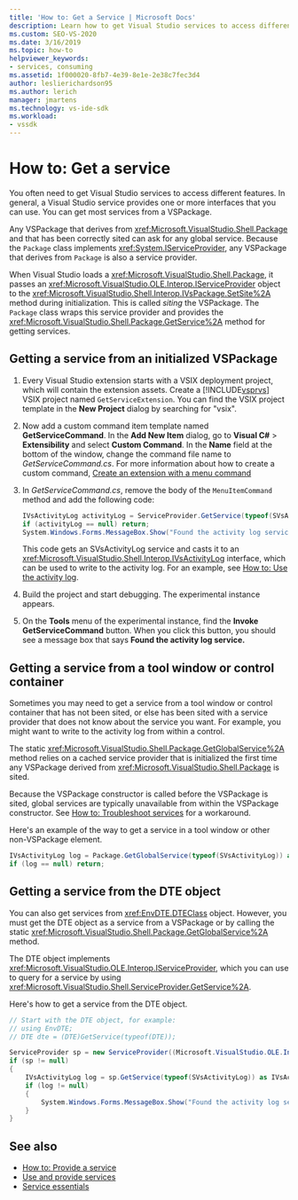 ```yaml
---
title: 'How to: Get a Service | Microsoft Docs'
description: Learn how to get Visual Studio services to access different features. You can get most services by using a VSPackage.
ms.custom: SEO-VS-2020
ms.date: 3/16/2019
ms.topic: how-to
helpviewer_keywords:
- services, consuming
ms.assetid: 1f000020-8fb7-4e39-8e1e-2e38c7fec3d4
author: leslierichardson95
ms.author: lerich
manager: jmartens
ms.technology: vs-ide-sdk
ms.workload:
- vssdk
---
```

# How to: Get a service

You often need to get Visual Studio services to access different features. In general, a Visual Studio service provides one or more interfaces that you can use. You can get most services from a VSPackage.

Any VSPackage that derives from <xref:Microsoft.VisualStudio.Shell.Package> and that has been correctly sited can ask for any global service. Because the `Package` class implements <xref:System.IServiceProvider>, any VSPackage that derives from `Package` is also a service provider.

When Visual Studio loads a <xref:Microsoft.VisualStudio.Shell.Package>, it passes an <xref:Microsoft.VisualStudio.OLE.Interop.IServiceProvider> object to the <xref:Microsoft.VisualStudio.Shell.Interop.IVsPackage.SetSite%2A> method during initialization. This is called *siting* the VSPackage. The `Package` class wraps this service provider and provides the <xref:Microsoft.VisualStudio.Shell.Package.GetService%2A> method for getting services.

## Getting a service from an initialized VSPackage

1. Every Visual Studio extension starts with a VSIX deployment project, which will contain the extension assets. Create a [!INCLUDE[vsprvs](../code-quality/includes/vsprvs_md.md)] VSIX project named `GetServiceExtension`. You can find the VSIX project template in the **New Project** dialog by searching for "vsix".

2. Now add a custom command item template named **GetServiceCommand**. In the **Add New Item** dialog, go to **Visual C#** > **Extensibility** and select **Custom Command**. In the **Name** field at the bottom of the window, change the command file name to *GetServiceCommand.cs*. For more information about how to create a custom command, [Create an extension with a menu command](../extensibility/creating-an-extension-with-a-menu-command.md)

3. In *GetServiceCommand.cs*, remove the body of the `MenuItemCommand` method and add the following code:

   ```csharp
   IVsActivityLog activityLog = ServiceProvider.GetService(typeof(SVsActivityLog)) as IVsActivityLog;
   if (activityLog == null) return;
   System.Windows.Forms.MessageBox.Show("Found the activity log service.");

   ```

    This code gets an SVsActivityLog service and casts it to an <xref:Microsoft.VisualStudio.Shell.Interop.IVsActivityLog> interface, which can be used to write to the activity log. For an example, see [How to: Use the activity log](../extensibility/how-to-use-the-activity-log.md).

4. Build the project and start debugging. The experimental instance appears.

5. On the **Tools** menu of the experimental instance, find the **Invoke GetServiceCommand** button. When you click this button, you should see a message box that says **Found the activity log service.**

## Getting a service from a tool window or control container

Sometimes you may need to get a service from a tool window or control container that has not been sited, or else has been sited with a service provider that does not know about the service you want. For example, you might want to write to the activity log from within a control.

The static <xref:Microsoft.VisualStudio.Shell.Package.GetGlobalService%2A> method relies on a cached service provider that is initialized the first time any VSPackage derived from <xref:Microsoft.VisualStudio.Shell.Package> is sited.

Because the VSPackage constructor is called before the VSPackage is sited, global services are typically unavailable from within the VSPackage constructor. See [How to: Troubleshoot services](../extensibility/how-to-troubleshoot-services.md) for a workaround.

Here's an example of the way to get a service in a tool window or other non-VSPackage element.

```csharp
IVsActivityLog log = Package.GetGlobalService(typeof(SVsActivityLog)) as IVsActivityLog;
if (log == null) return;
```

## Getting a service from the DTE object

You can also get services from <xref:EnvDTE.DTEClass> object. However, you must get the DTE object as a service from a VSPackage or by calling the static <xref:Microsoft.VisualStudio.Shell.Package.GetGlobalService%2A> method.

The DTE object implements <xref:Microsoft.VisualStudio.OLE.Interop.IServiceProvider>, which you can use to query for a service by using <xref:Microsoft.VisualStudio.Shell.ServiceProvider.GetService%2A>.

Here's how to get a service from the DTE object.

```csharp
// Start with the DTE object, for example: 
// using EnvDTE;
// DTE dte = (DTE)GetService(typeof(DTE));

ServiceProvider sp = new ServiceProvider((Microsoft.VisualStudio.OLE.Interop.IServiceProvider)dte);
if (sp != null)
{
    IVsActivityLog log = sp.GetService(typeof(SVsActivityLog)) as IVsActivityLog;
    if (log != null)
    {
        System.Windows.Forms.MessageBox.Show("Found the activity log service.");
    }
}
```

## See also

- [How to: Provide a service](../extensibility/how-to-provide-a-service.md)
- [Use and provide services](../extensibility/using-and-providing-services.md)
- [Service essentials](../extensibility/internals/service-essentials.md)
